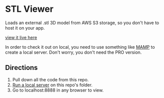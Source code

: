 # STL Viewer
Loads an external .stl 3D model from AWS S3 storage, so you don't have to host it on your app.

[view it live here](https://kaitlynhova.github.io/Three.js-STL-Viewer/)

In order to check it out on local, you need to use something like [MAMP](https://www.mamp.info/en/) to create a local server. Don't worry, you don't need the PRO version.

## Directions
1. Pull down all the code from this repo.
2. [Run a local server](https://mac.appstorm.net/reviews/internet-reviews/running-a-local-server-with-mamp/) on this repo's folder.
3. Go to localhost:8888 in any browser to view.
